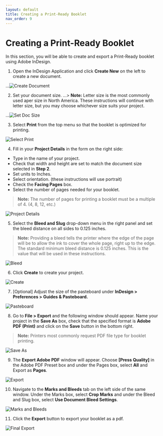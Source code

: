 ```yaml
---
layout: default
title: Creating a Print-Ready Booklet
nav_order: 9
---
```


# Creating a Print-Ready Booklet

In this section, you will be able to create and export a Print-Ready booklet using Adobe InDesign.

1. Open the InDesign Application and click <b>Create New</b> on the left to create a new document.

...![Create Document](https://github.com/jsylew/COMM2216-User-Doc/blob/gh-pages/assets/images/01-Starting-screen.png?raw=true "Create a new Document")

2. Set your document size.
...> <b>Note:</b> Letter size is the most commonly used aper size in North America.  These instructions will continue with letter size, but you may choose whichever size suits your project.

...![Set Doc Size](https://github.com/jsylew/COMM2216-User-Doc/blob/gh-pages/assets/images/02-New-doc.png?raw=true "Set Document Size")
  
3. Select <b>Print</b> from the top menu so that the booklet is optimized for printing.

![Select Print](https://github.com/jsylew/COMM2216-User-Doc/blob/gh-pages/assets/images/02-New-doc2.png?raw=true "Set Print Media")

4. Fill in your <b>Project Details</b> in the form on the right side:
* Type in the name of your project.
* Check that width and height are set to match the document size selected in <b>Step 2</b>.
* Set units to Inches.
* Select orientation. (these instructions will use portrait)
* Check the <b>Facing Pages</b> box.
* Select the number of pages needed for your booklet.
> <b>Note:</b> The number of pages for printing a booklet must be a multiple of 4. (4, 8, 12, etc.)

![Project Details](https://github.com/jsylew/COMM2216-User-Doc/blob/gh-pages/assets/images/02-New-doc3.png?raw=true "Set Project Details")

5. Select the <b>Bleed and Slug</b> drop-down menu in the right panel and set the bleed distance on all sides to 0.125 inches.
> <b>Note:</b> Providing a bleed tells the printer where the edge of the page will be to allow the ink to cover the whole page, right up to the edge. The standard minimum bleed distance is 0.125 inches. This is the value that will be used in these instructions.

![Bleed](https://github.com/jsylew/COMM2216-User-Doc/blob/gh-pages/assets/images/03-Bleed.png?raw=true "Bleed")

6. Click <b>Create</b> to create your project.

![Create](https://github.com/jsylew/COMM2216-User-Doc/blob/gh-pages/assets/images/02-New-doc4.png?raw=true "Create Project")

7. [Optional] Adjust the size of the pasteboard under <b>InDesign > Preferences > Guides & Pasteboard.</b>

![Pasteboard](https://github.com/jsylew/COMM2216-User-Doc/blob/gh-pages/assets/images/07-Pasteboard.png?raw=true "Adjust Pasteboard")

8. Go to <b>File > Export</b> and the following window should appear.  Name your project in the <b>Save As</b> box, check that the specified format is <b>Adobe PDF (Print)</b> and click on the <b>Save</b> button in the bottom right.
> <b>Note:</b> Printers most commonly request PDF file type for booklet printing.

![Save As](https://github.com/jsylew/COMM2216-User-Doc/blob/gh-pages/assets/images/08-Export.png?raw=true "Save As")

9. The <b>Export Adobe PDF</b> window will appear.  Choose <b>[Press Quality]</b> in the Adobe PDF Preset box and under the Pages box, select <b>All</b> and Export as <b>Pages</b>.

![Export](https://github.com/jsylew/COMM2216-User-Doc/blob/gh-pages/assets/images/09-Export2.png?raw=true "Export")

10. Navigate to the <b>Marks and Bleeds</b> tab on the left side of the same window.  Under the Marks box, select <b>Crop Marks</b> and under the Bleed and Slug box, select <b>Use Document Bleed Settings</b>.

![Marks and Bleeds](https://github.com/jsylew/COMM2216-User-Doc/blob/gh-pages/assets/images/10-Export3.png?raw=true "Marks and Bleeds")

11. Click the <b>Export</b> button to export your booklet as a pdf.

![Final Export](https://github.com/jsylew/COMM2216-User-Doc/blob/gh-pages/assets/images/10-Export3-2.png?raw=true "Final Export")


